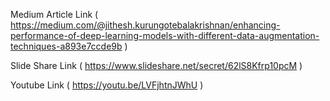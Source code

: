Medium Article Link ( https://medium.com/@jithesh.kurungotebalakrishnan/enhancing-performance-of-deep-learning-models-with-different-data-augmentation-techniques-a893e7ccde9b )

Slide Share Link ( https://www.slideshare.net/secret/62lS8Kfrp10pcM )


Youtube Link ( https://youtu.be/LVFjhtnJWhU )
